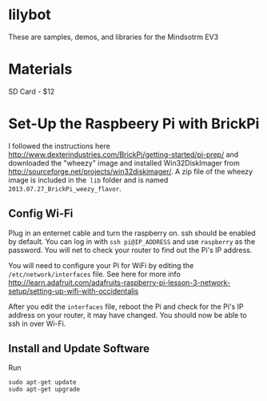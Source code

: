 lilybot
=======

These are samples, demos, and libraries for the Mindsotrm EV3

Materials
=========

SD Card - $12

Set-Up the Raspbeery Pi with BrickPi
====================================

I followed the instructions here http://www.dexterindustries.com/BrickPi/getting-started/pi-prep/ 
and downloaded the "wheezy" image and installed Win32DiskImager from http://sourceforge.net/projects/win32diskimager/. 
A zip file of the wheezy image is included in the` lib` folder and is named `2013.07.27_BrickPi_weezy_flavor`.


Config Wi-Fi
------------

Plug in an enternet cable and turn the raspberry on. ssh should be enabled by default. You can log in with 
`ssh pi@IP_ADDRESS` and use `raspberry` as the password. You will net to check your router to find out the Pi's IP address.

You will need to configure your Pi for WiFi by editing the `/etc/network/interfaces` file. See here for more 
info http://learn.adafruit.com/adafruits-raspberry-pi-lesson-3-network-setup/setting-up-wifi-with-occidentalis

After you edit the `interfaces` file, reboot the Pi and check for the Pi's IP address on your router, it may have changed. 
You should now be able to ssh in over Wi-Fi.


Install and Update Software
---------------------------

Run 

```
sudo apt-get update
sudo apt-get upgrade
```


